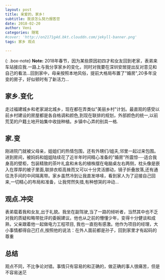 ```yaml
---
layout: post
title: 亲爱的，家乡!
subtitle: 我该怎么努力报答您
date: 2018-02-20
author: Veni
categories: 随笔
#cover: 'http://on2171g4d.bkt.clouddn.com/jekyll-banner.png'
tags: 家乡 观点

---
```


{: .box-note}
**Note:** 2018年春节，因为某些原因初四才和女友回到老家，表弟来车站接应我.一路上与我分享家乡的变化，同时对我要在深圳安居提出反对意见和自己的看法...回到家中，母亲按照本地风俗，提前大格局布置了"婚房",20多年没变的房子，好似顿时有了新活力...

## 家乡.变化
走过福建城乡和老家湖北城乡，现在都在弄类似"美丽乡村"计划。最直观的感受以前乡村建设的房屋都是各自格调和颜色,到现在联排的规划，外部颜色的统一,以前荒芜的户籍土地开始集中收拢种植。乡镇中心弄的别具一格.

## 家.变
刚进院门就被父母亲，姐姐们的热情包围，还有外甥们/姐夫,邻里一起过来包围。进到房间，被妈妈和姐姐陆续花了近半年时间精心准备的"婚房"所震惊---适合我身高的壁柜，包装精致的茶叶礼盒和未名的植株摆在电脑桌左右两侧，枕头像是嵌入在厚厚的被子里面,联排衣柜高耸而又可以十分灵活挪动，镜子折叠放落,还有通往洗手间的中间隔离带。家乡虽然冷到让我直发哆嗦，看到家人为了迎接自己回来,一切精心的布局和准备，让我愕然失措,有种想哭的冲动...

## 观点.冲突
表弟载着我和女友,出于礼貌。我坐在副驾驶,当了一路的倾听者，当然其中也不乏对我的质疑和略带批评的委婉建议。他也从之前的懵懂少年，变得十分健谈和成熟，父亲跟着他一起做电力工程项目, 我也一直抱有感激。他作为项目的经理，大小事情都得自己打点,按照他的说法：在外人面前都是孙子，回到家里才有起码的尊重

## 总结

观点不同，不比争论对错。事情只有容易的和正确的，做正确的事人很痛苦，但是不容易迷茫
